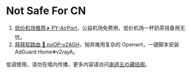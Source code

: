 # Not Safe For CN

1. [低价机场推荐✈️ PY-AirPort](https://github.com/juneix/NSFCN/blob/main/PY-AirPort.md)，公益机场免费用，低价机场一杯奶茶钱备用无忧。
2. [拜拜软路由 👋 noOP-v2AGH](https://github.com/juneix/NSFCN/blob/main/noOP-v2AGH.md)，抛弃难用复杂的 Openwrt，一键脚本安装 AdGuard Home➕v2rayA。

低调使用，请勿在墙内传播，更多内容请访问[谢週五の藏经阁](https://wiki.5nav.eu.org)。

